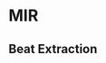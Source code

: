 # MIR
## Beat Extraction

```This code will extract beats from an audio track to be used as vibration pattern in Blee
```